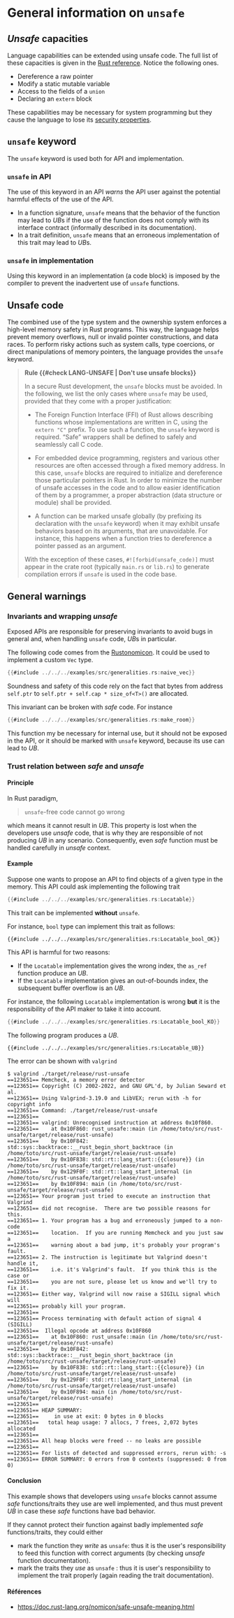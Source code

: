 # General information on `unsafe`

## *Unsafe* capacities

Language capabilities can be extended using unsafe code. The full list of these capacities is given in the [Rust reference](https://doc.rust-lang.org/reference/unsafety.html). Notice the following ones.

* Dereference a raw pointer
* Modify a static mutable variable
* Access to the fields of a `union`
* Declaring an `extern` block

These capabilities may be necessary for system programming but they cause the language to lose its [security properties](04_language.md#language-guarantees).

## `unsafe` keyword

The `unsafe` keyword is used both for API and implementation.

### `unsafe` in API

The use of this keyword in an API *warns* the API user against the potential harmful effects of the use of the API.

* In a function signature, `unsafe` means that the behavior of the function may lead to *UB*s if the use of the function does not comply with its interface contract (informally described in its documentation).
* In a trait definition, `unsafe` means that an erroneous implementation of this trait may lead to *UB*s.

### `unsafe` in implementation

Using this keyword in an implementation (a code block) is imposed by the compiler to prevent the inadvertent use of `unsafe` functions.

## Unsafe code

The combined use of the type system and the ownership system
enforces a high-level memory safety in Rust programs. This way, the language helps prevent memory overflows, null or invalid pointer constructions, and data
races.
To perform risky actions such as system calls, type coercions, or direct
manipulations of memory pointers, the language provides the `unsafe` keyword.

> **Rule {{#check LANG-UNSAFE | Don't use unsafe blocks}}**
>
> In a secure Rust development, the `unsafe` blocks must be avoided. In the following,
> we list the only cases where `unsafe` may be used, provided that they come
> with a proper justification:
>
>  - The Foreign Function Interface (FFI) of Rust allows describing
>  functions whose implementations are written in C, using the `extern "C"`
>  prefix. To use such a function, the `unsafe` keyword is required. “Safe”
>  wrappers shall be defined to safely and seamlessly call C code.
>
>  - For embedded device programming, registers and various other resources are
>  often accessed through a fixed memory address. In this case, `unsafe` blocks
>  are required to initialize and dereference those particular pointers in Rust.
>  In order to minimize the number of unsafe accesses in the code and to allow
>  easier identification of them by a programmer, a proper abstraction (data
>  structure or module) shall be provided.
>
>  - A function can be marked unsafe globally (by prefixing its declaration with
>  the `unsafe` keyword) when it may exhibit unsafe behaviors based on its
>  arguments, that are unavoidable. For instance, this happens when a function
>  tries to dereference a pointer passed as an argument.
>
> With the exception of these cases, `#![forbid(unsafe_code)]` must appear in
> the crate root (typically `main.rs` or `lib.rs`) to generate compilation
> errors if `unsafe` is used in the code base.

## General warnings 

### Invariants and wrapping *unsafe*

Exposed APIs are responsible for preserving invariants to avoid bugs in general and, when handling `unsafe` code, *UB*s in particular.

The following code comes from the [Rustonomicon](https://doc.rust-lang.org/nomicon/working-with-unsafe.html).
It could be used to implement a custom `Vec` type.

```rust
{{#include ../../../examples/src/generalities.rs:naive_vec}}
```

Soundness and safety of this code rely on the fact that bytes from address `self.ptr` to `self.ptr + self.cap * size_of<T>()` are allocated.

This invariant can be broken with *safe* code. For instance

```rust
{{#include ../../../examples/src/generalities.rs:make_room}}
```

This function my be necessary for internal use, but it should not be exposed in the API, or it should be marked with `unsafe` keyword, because its use can lead to *UB*.

### Trust relation between *safe* and *unsafe*

#### Principle

In Rust paradigm, 

> `unsafe`-free code cannot go wrong

which means it cannot result in *UB*.
This property is lost when the developers use *unsafe* code, that is why they are responsible of not producing *UB* in any scenario.
Consequently, even *safe* function must be handled carefully in *unsafe* context.

#### Example

Suppose one wants to propose an API to find objects of a given type in the memory.
This API could ask implementing the following trait

```rust
{{#include ../../../examples/src/generalities.rs:Locatable}}
```

This trait can be implemented **without** `unsafe`.

For instance, `bool` type can implement this trait as follows:

```rust,ignore align
{{#include ../../../examples/src/generalities.rs:Locatable_bool_OK}}
```

<div class="warning">

This API is harmful for two reasons:

* If the `Locatable` implementation gives the wrong index, the `as_ref` function produce an *UB*.
* If the `Locatable` implementation gives an out-of-bounds index, the subsequent buffer overflow is an *UB*.

</div>

For instance, the following `Locatable` implementation is wrong **but** it is the responsibility of the API maker to take it into account.

```rust align
{{#include ../../../examples/src/generalities.rs:Locatable_bool_KO}}
```

The following program produces a *UB*.

```rust,ignore align
{{#include ../../../examples/src/generalities.rs:Locatable_UB}}
```

The error can be shown with `valgrind`

```
$ valgrind ./target/release/rust-unsafe
==123651== Memcheck, a memory error detector
==123651== Copyright (C) 2002-2022, and GNU GPL'd, by Julian Seward et al.
==123651== Using Valgrind-3.19.0 and LibVEX; rerun with -h for copyright info
==123651== Command: ./target/release/rust-unsafe
==123651== 
==123651== valgrind: Unrecognised instruction at address 0x10f860.
==123651==    at 0x10F860: rust_unsafe::main (in /home/toto/src/rust-unsafe/target/release/rust-unsafe)
==123651==    by 0x10F842: std::sys::backtrace::__rust_begin_short_backtrace (in /home/toto/src/rust-unsafe/target/release/rust-unsafe)
==123651==    by 0x10F838: std::rt::lang_start::{{closure}} (in /home/toto/src/rust-unsafe/target/release/rust-unsafe)
==123651==    by 0x129F0F: std::rt::lang_start_internal (in /home/toto/src/rust-unsafe/target/release/rust-unsafe)
==123651==    by 0x10F894: main (in /home/toto/src/rust-unsafe/target/release/rust-unsafe)
==123651== Your program just tried to execute an instruction that Valgrind
==123651== did not recognise.  There are two possible reasons for this.
==123651== 1. Your program has a bug and erroneously jumped to a non-code
==123651==    location.  If you are running Memcheck and you just saw a
==123651==    warning about a bad jump, it's probably your program's fault.
==123651== 2. The instruction is legitimate but Valgrind doesn't handle it,
==123651==    i.e. it's Valgrind's fault.  If you think this is the case or
==123651==    you are not sure, please let us know and we'll try to fix it.
==123651== Either way, Valgrind will now raise a SIGILL signal which will
==123651== probably kill your program.
==123651== 
==123651== Process terminating with default action of signal 4 (SIGILL)
==123651==  Illegal opcode at address 0x10F860
==123651==    at 0x10F860: rust_unsafe::main (in /home/toto/src/rust-unsafe/target/release/rust-unsafe)
==123651==    by 0x10F842: std::sys::backtrace::__rust_begin_short_backtrace (in /home/toto/src/rust-unsafe/target/release/rust-unsafe)
==123651==    by 0x10F838: std::rt::lang_start::{{closure}} (in /home/toto/src/rust-unsafe/target/release/rust-unsafe)
==123651==    by 0x129F0F: std::rt::lang_start_internal (in /home/toto/src/rust-unsafe/target/release/rust-unsafe)
==123651==    by 0x10F894: main (in /home/toto/src/rust-unsafe/target/release/rust-unsafe)
==123651== 
==123651== HEAP SUMMARY:
==123651==     in use at exit: 0 bytes in 0 blocks
==123651==   total heap usage: 7 allocs, 7 frees, 2,072 bytes allocated
==123651== 
==123651== All heap blocks were freed -- no leaks are possible
==123651== 
==123651== For lists of detected and suppressed errors, rerun with: -s
==123651== ERROR SUMMARY: 0 errors from 0 contexts (suppressed: 0 from 0)
```

#### Conclusion

This example shows that developers using `unsafe` blocks 
cannot assume *safe* functions/traits they
use are well implemented, and thus must prevent *UB* 
in case these *safe* functions have bad behavior.

If they cannot protect their function against badly implemented *safe* functions/traits, they could either

* mark the function they *write* as `unsafe`: thus it is the user's responsibility to feed this function with correct arguments (by checking *unsafe* function documentation).
* mark the traits they *use* as `unsafe` : thus it is user's responsibility to implement the trait properly (again reading the trait documentation).

#### Références

* https://doc.rust-lang.org/nomicon/safe-unsafe-meaning.html
